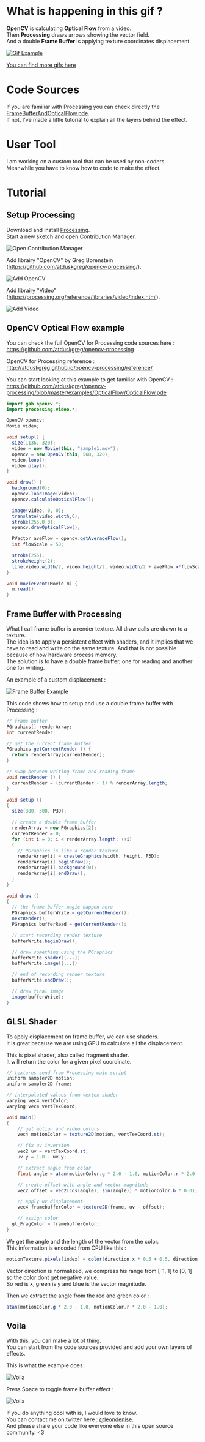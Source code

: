 # What is happening in this gif ?

**OpenCV** is calculating **Optical Flow** from a video.  
Then **Processing** draws arrows showing the vector field.  
And a double **Frame Buffer** is applying texture coordinates displacement.

[![Gif Example](images/141.gif)](https://floptic.tumblr.com)

[You can find more gifs here](https://floptic.tumblr.com)

# Code Sources

If you are familiar with Processing you can check directly the [FrameBufferAndOpticalFlow.pde](FrameBufferAndOpticalFlow/FrameBufferAndOpticalFlow.pde).  
If not, I've made a little tutorial to explain all the layers behind the effect.  

# User Tool

I am working on a custom tool that can be used by non-coders.  
Meanwhile you have to know how to code to make the effect.  

# Tutorial

## Setup Processing

Download and install [Processing](https://processing.org/).  
Start a new sketch and open Contribution Manager.  

![Open Contribution Manager](images/p1.png)

Add librairy "OpenCV" by Greg Borenstein (https://github.com/atduskgreg/opencv-processing/).  

![Add OpenCV](images/p2.png)

Add librairy "Video" (https://processing.org/reference/libraries/video/index.html).  

![Add Video](images/p3.png)


## OpenCV Optical Flow example

You can check the full OpenCV for Processing code sources here :  
https://github.com/atduskgreg/opencv-processing

OpenCV for Processing reference :  
http://atduskgreg.github.io/opencv-processing/reference/

You can start looking at this example to get familiar with OpenCV :    
https://github.com/atduskgreg/opencv-processing/blob/master/examples/OpticalFlow/OpticalFlow.pde

```java
import gab.opencv.*;
import processing.video.*;

OpenCV opencv;
Movie video;

void setup() {
  size(1136, 320);
  video = new Movie(this, "sample1.mov");
  opencv = new OpenCV(this, 568, 320);
  video.loop();
  video.play();  
}

void draw() {
  background(0);
  opencv.loadImage(video);
  opencv.calculateOpticalFlow();

  image(video, 0, 0);
  translate(video.width,0);
  stroke(255,0,0);
  opencv.drawOpticalFlow();

  PVector aveFlow = opencv.getAverageFlow();
  int flowScale = 50;

  stroke(255);
  strokeWeight(2);
  line(video.width/2, video.height/2, video.width/2 + aveFlow.x*flowScale, video.height/2 + aveFlow.y*flowScale);
}

void movieEvent(Movie m) {
  m.read();
}
```

## Frame Buffer with Processing

What I call frame buffer is a render texture. All draw calls are drawn to a texture.  
The idea is to apply a persistent effect with shaders, and it implies that we have to read and write on the same texture. And that is not possible because of how hardware process memory.  
The solution is to have a double frame buffer, one for reading and another one for writing.  

An example of a custom displacement :  

![Frame Buffer Example](images/44.gif)

This code shows how to setup and use a double frame buffer with Processing :  

```java
// frame buffer
PGraphics[] renderArray;
int currentRender;

// get the current frame buffer
PGraphics getCurrentRender () {
  return renderArray[currentRender];
}

// swap between writing frame and reading frame
void nextRender () {
  currentRender = (currentRender + 1) % renderArray.length;
}

void setup ()
{
  size(300, 300, P3D);

  // create a double frame buffer
  renderArray = new PGraphics[2];
  currentRender = 0;
  for (int i = 0; i < renderArray.length; ++i)
  {
    // PGraphics is like a render texture
    renderArray[i] = createGraphics(width, height, P3D);
    renderArray[i].beginDraw();
    renderArray[i].background(0);
    renderArray[i].endDraw();
  }
}

void draw ()
{
  // the frame buffer magic happen here
  PGraphics bufferWrite = getCurrentRender();
  nextRender();
  PGraphics bufferRead = getCurrentRender();

  // start recording render texture
  bufferWrite.beginDraw();

  // draw something using the PGraphics
  bufferWrite.shader([...])
  bufferWrite.image([...])

  // end of recording render texture
  bufferWrite.endDraw();

  // draw final image
  image(bufferWrite);
}
```

## GLSL Shader

To apply displacement on frame buffer, we can use shaders.  
It is great because we are using GPU to calculate all the displacement.  


This is pixel shader, also called fragment shader.  
It will return the color for a given pixel coordinate.  

```java
// textures send from Processing main script
uniform sampler2D motion;
uniform sampler2D frame;

// interpolated values from vertex shader
varying vec4 vertColor;
varying vec4 vertTexCoord;

void main()
{
	// get motion and video colors
	vec4 motionColor = texture2D(motion, vertTexCoord.st);

	// fix uv inversion
	vec2 uv = vertTexCoord.st;
	uv.y = 1.0 - uv.y;

	// extract angle from color
	float angle = atan(motionColor.g * 2.0 - 1.0, motionColor.r * 2.0 - 1.0);

	// create offset with angle and vector magnitude
	vec2 offset = vec2(cos(angle), sin(angle)) * motionColor.b * 0.01;

	// apply uv displacement
	vec4 framebufferColor = texture2D(frame, uv - offset);

	// assign color
  gl_FragColor = framebufferColor;
}
```

We get the angle and the length of the vector from the color.   
This information is encoded from CPU like this :  

```java
motionTexture.pixels[index] = color(direction.x * 0.5 + 0.5, direction.y * 0.5 + 0.5, min(1, motion.mag()));
```

Vector direction is normalized, we compress his range from [-1, 1] to [0, 1] so the color dont get negative value.  
So red is x, green is y and blue is the vector magnitude.  

Then we extract the angle from the red and green color :   

```java
atan(motionColor.g * 2.0 - 1.0, motionColor.r * 2.0 - 1.0);
```

## Voila

With this, you can make a lot of thing.  
You can start from the code sources provided and add your own layers of effects.  

This is what the example does :

![Voila](images/149b.gif)

Press Space to toggle frame buffer effect :

![Voila](images/150.gif)

If you do anything cool with is, I would love to know.  
You can contact me on twitter here : [@leondenise](https://www.twitter.com/leondenise).  
And please share your code like everyone else in this open source community. <3  
